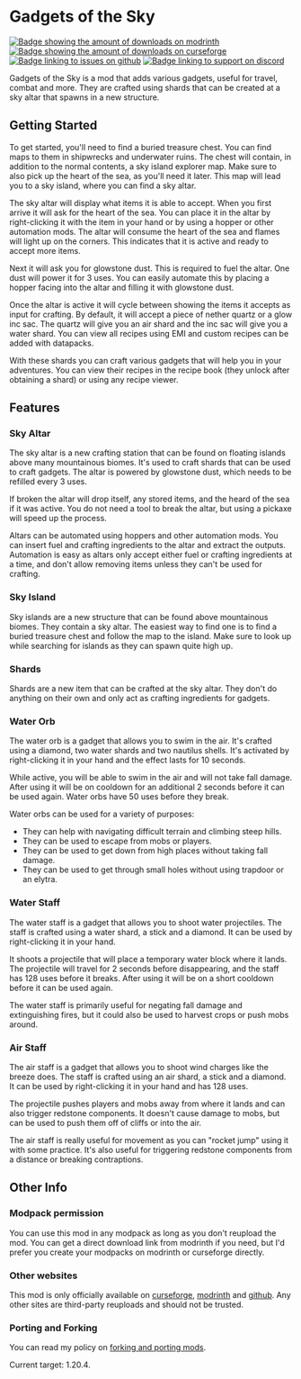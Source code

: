# Gadgets of the Sky
[![Badge showing the amount of downloads on modrinth](https://img.shields.io/badge/dynamic/json?color=2d2d2d&colorA=5da545&label=&suffix=%20downloads%20&query=downloads&url=https://api.modrinth.com/v2/project/MYMJv9Fu&style=flat&logo=modrinth&logoColor=2d2d2d)](https://modrinth.com/mod/gadgets-of-the-sky)
[![Badge showing the amount of downloads on curseforge](https://img.shields.io/badge/dynamic/json?query=value&url=https://img.shields.io/curseforge/dt/955913.json&label=&logo=curseforge&color=2d2d2d&style=flat&labelColor=F16436&logoColor=2d2d2d&suffix=%20downloads)](https://www.curseforge.com/minecraft/mc-mods/gadgets-of-the-sky)
[![Badge linking to issues on github](https://img.shields.io/badge/dynamic/json?query=value&url=https://img.shields.io/github/issues-raw/mattidragon/GadgetsOfTheSky.json&label=&logo=github&color=2d2d2d&style=flat&labelColor=6e5494&logoColor=2d2d2d&suffix=%20issues)](https://github.com/MattiDragon/GadgetsOfTheSky/issues)
[![Badge linking to support on discord](https://img.shields.io/discord/760524772189798431?label=&logo=discord&color=2d2d2d&style=flat&labelColor=5865f2&logoColor=2d2d2d)](https://discord.gg/26T5KK2PBv)

Gadgets of the Sky is a mod that adds various gadgets, useful for travel, combat and more. 
They are crafted using shards that can be created at a sky altar that spawns in a new structure.

## Getting Started
To get started, you'll need to find a buried treasure chest. 
You can find maps to them in shipwrecks and underwater ruins.
The chest will contain, in addition to the normal contents, a sky island explorer map. 
Make sure to also pick up the heart of the sea, as you'll need it later.
This map will lead you to a sky island, where you can find a sky altar.

The sky altar will display what items it is able to accept. 
When you first arrive it will ask for the heart of the sea.
You can place it in the altar by right-clicking it with the item in your hand or by using a hopper or other automation mods.
The altar will consume the heart of the sea and flames will light up on the corners. 
This indicates that it is active and ready to accept more items.

Next it will ask you for glowstone dust. This is required to fuel the altar. 
One dust will power it for 3 uses. 
You can easily automate this by placing a hopper facing into the altar and filling it with glowstone dust.

Once the altar is active it will cycle between showing the items it accepts as input for crafting.
By default, it will accept a piece of nether quartz or a glow inc sac. 
The quartz will give you an air shard and the inc sac will give you a water shard.
You can view all recipes using EMI and custom recipes can be added with datapacks. 

With these shards you can craft various gadgets that will help you in your adventures.
You can view their recipes in the recipe book (they unlock after obtaining a shard) or using any recipe viewer.

## Features
### Sky Altar
The sky altar is a new crafting station that can be found on floating islands above many mountainous biomes.
It's used to craft shards that can be used to craft gadgets. 
The altar is powered by glowstone dust, which needs to be refilled every 3 uses.

If broken the altar will drop itself, any stored items, and the heard of the sea if it was active.
You do not need a tool to break the altar, but using a pickaxe will speed up the process.

Altars can be automated using hoppers and other automation mods. 
You can insert fuel and crafting ingredients to the altar and extract the outputs.
Automation is easy as altars only accept either fuel or crafting ingredients at a time,
and don't allow removing items unless they can't be used for crafting.

### Sky Island
Sky islands are a new structure that can be found above mountainous biomes.
They contain a sky altar. The easiest way to find one is to find a buried treasure chest and follow the map to the island.
Make sure to look up while searching for islands as they can spawn quite high up.

### Shards
Shards are a new item that can be crafted at the sky altar.
They don't do anything on their own and only act as crafting ingredients for gadgets.

### Water Orb
The water orb is a gadget that allows you to swim in the air. 
It's crafted using a diamond, two water shards and two nautilus shells.
It's activated by right-clicking it in your hand and the effect lasts for 10 seconds.

While active, you will be able to swim in the air and will not take fall damage.
After using it will be on cooldown for an additional 2 seconds before it can be used again.
Water orbs have 50 uses before they break.

Water orbs can be used for a variety of purposes:
- They can help with navigating difficult terrain and climbing steep hills.
- They can be used to escape from mobs or players.
- They can be used to get down from high places without taking fall damage.
- They can be used to get through small holes without using trapdoor or an elytra.

### Water Staff
The water staff is a gadget that allows you to shoot water projectiles.
The staff is crafted using a water shard, a stick and a diamond.
It can be used by right-clicking it in your hand.

It shoots a projectile that will place a temporary water block where it lands.
The projectile will travel for 2 seconds before disappearing,
and the staff has 128 uses before it breaks.
After using it will be on a short cooldown before it can be used again.

The water staff is primarily useful for negating fall damage and extinguishing fires,
but it could also be used to harvest crops or push mobs around.

### Air Staff
The air staff is a gadget that allows you to shoot wind charges like the breeze does.
The staff is crafted using an air shard, a stick and a diamond.
It can be used by right-clicking it in your hand and has 128 uses.

The projectile pushes players and mobs away from where it lands 
and can also trigger redstone components. 
It doesn't cause damage to mobs, but can be used to push them off of cliffs or into the air.

The air staff is really useful for movement as you can "rocket jump" using it with some practice.
It's also useful for triggering redstone components from a distance or breaking contraptions.

## Other Info
### Modpack permission
You can use this mod in any modpack as long as you don't reupload the mod.
You can get a direct download link from modrinth if you need,
but I'd prefer you create your modpacks on modrinth or curseforge directly.

### Other websites
This mod is only officially available on [curseforge](https://www.curseforge.com/minecraft/mc-mods/gadgets-of-the-sky), [modrinth](https://modrinth.com/mod/gadgets-of-the-sky) and [github](https://github.com/mattidragon/gadgetsofthesky).
Any other sites are third-party reuploads and should not be trusted.

### Porting and Forking
You can read my policy on [forking and porting mods](https://gist.github.com/MattiDragon/6b9e71e8516447f53f0d5fb296ab8868).

Current target: 1.20.4.